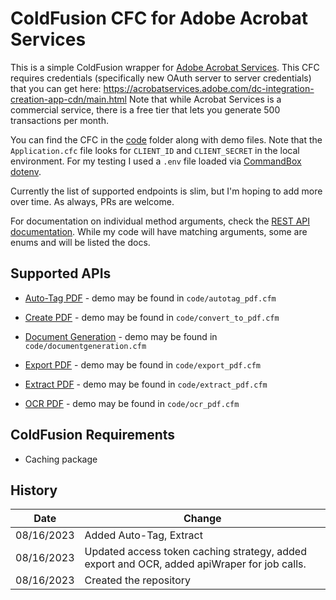 # ColdFusion CFC for Adobe Acrobat Services

This is a simple ColdFusion wrapper for [Adobe Acrobat Services](https://developer.adobe.com/document-services/homepage). This CFC requires credentials (specifically new OAuth server to server credentials) that you can get here: <https://acrobatservices.adobe.com/dc-integration-creation-app-cdn/main.html> Note that while Acrobat Services is a commercial service, there is a free tier that lets you generate 500 transactions per month.

You can find the CFC in the [code](/code) folder along with demo files. Note that the `Application.cfc` file looks for `CLIENT_ID` and `CLIENT_SECRET` in the local environment. For my testing I used a `.env` file loaded via [CommandBox dotenv](https://www.forgebox.io/view/commandbox-dotenv).

Currently the list of supported endpoints is slim, but I'm hoping to add more over time. As always, PRs are welcome.

For documentation on individual method arguments, check the [REST API documentation](https://developer.adobe.com/document-services/docs/apis/). While my code will have matching arguments, some are enums and will be listed the docs.

## Supported APIs

* [Auto-Tag PDF](https://developer.adobe.com/document-services/docs/overview/pdf-accessibility-auto-tag-api/) - demo may be found in `code/autotag_pdf.cfm`

* [Create PDF](https://developer.adobe.com/document-services/docs/overview/pdf-services-api/howtos/create-pdf/) - demo may be found in `code/convert_to_pdf.cfm`

* [Document Generation](https://developer.adobe.com/document-services/apis/doc-generation/) - demo may be found in `code/documentgeneration.cfm`

* [Export PDF](https://developer.adobe.com/document-services/docs/overview/pdf-services-api/howtos/export-pdf/) - demo may be found in `code/export_pdf.cfm`

* [Extract PDF](https://developer.adobe.com/document-services/docs/overview/pdf-extract-api/) - demo may be found in `code/extract_pdf.cfm`

* [OCR PDF](https://developer.adobe.com/document-services/docs/overview/pdf-services-api/howtos/ocr-pdf/) - demo may be found in `code/ocr_pdf.cfm`


## ColdFusion Requirements

* Caching package

## History

| Date | Change |
|------|-----------|
| 08/16/2023 | Added Auto-Tag, Extract |
| 08/16/2023 | Updated access token caching strategy, added export and OCR, added apiWraper for job calls. |
| 08/16/2023 | Created the repository |
